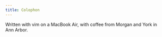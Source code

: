 ```yaml
---
title: Colophon
---
```


Written with vim on a MacBook Air, with coffee from
Morgan and York in Ann Arbor.

